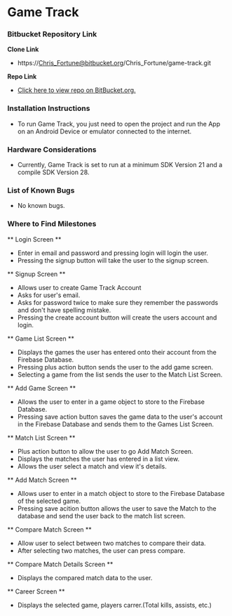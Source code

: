 # Game Track #

### Bitbucket Repository Link ###

**Clone Link**
- https://Chris_Fortune@bitbucket.org/Chris_Fortune/game-track.git

**Repo Link**
- [Click here to view repo on BitBucket.org.](https://bitbucket.org/Chris_Fortune/game-track/src/master/)

### Installation Instructions ###

* To run Game Track, you just need to open the project and run the App on an Android Device or emulator connected to the internet. 

### Hardware Considerations ###

* Currently, Game Track is set to run at a minimum SDK Version 21 and a compile SDK Version 28.

### List of Known Bugs ###

* No known bugs.

### Where to Find Milestones ###

** Login Screen **

- Enter in email and password and pressing login will login the user.
- Pressing the signup button will take the user to the signup screen.

** Signup Screen **

- Allows user to create Game Track Account
- Asks for user's email.
- Asks for password twice to make sure they remember the passwords and don't have spelling mistake.
- Pressing the create account button will create the users account and login.

** Game List Screen **

- Displays the games the user has entered onto their account from the Firebase Database.
- Pressing plus action button sends the user to the add game screen.
- Selecting a game from the list sends the user to the Match List Screen.

** Add Game Screen **

- Allows the user to enter in a game object to store to the Firebase Database.
- Pressing save action button saves the game data to the user's account in the Firebase Database and sends them to the Games List Screen.

** Match List Screen ** 

- Plus action button to allow the user to go Add Match Screen.
- Displays the matches the user has entered in a list view.
- Allows the user select a match and view it's details.

** Add Match Screen ** 

- Allows user to enter in a match object to store to the Firebase Database of the selected game.
- Pressing save acition button allows the user to save the Match to the database and send the user back to the match list screen.

** Compare Match Screen **

- Allow user to select between two matches to compare their data.
- After selecting two matches, the user can press compare.

** Compare Match Details Screen **

- Displays the compared match data to the user.

** Career Screen **

- Displays the selected game, players carrer.(Total kills, assists, etc.)